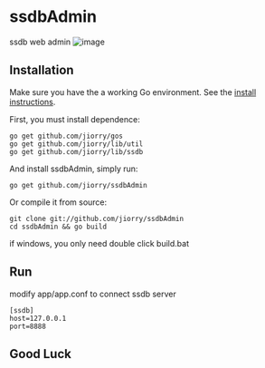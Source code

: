ssdbAdmin
=========

ssdb web admin
![image](https://github.com/jiorry/ssdbAdmin/raw/master/release/ssdbAdmin.png)

## Installation
Make sure you have the a working Go environment. See the [install instructions](http://golang.org/doc/install.html).

First, you must install dependence:

	go get github.com/jiorry/gos
	go get github.com/jiorry/lib/util
	go get github.com/jiorry/lib/ssdb

And install ssdbAdmin, simply run:

	go get github.com/jiorry/ssdbAdmin

Or compile it from source:
	
	git clone git://github.com/jiorry/ssdbAdmin
    cd ssdbAdmin && go build

if windows, you only need double click build.bat

## Run
modify app/app.conf to connect ssdb server

```
[ssdb]
host=127.0.0.1
port=8888
```

## Good Luck
